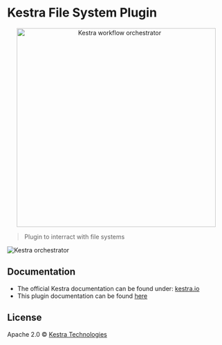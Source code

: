 # Kestra File System Plugin

<p align="center">
  <img width="460" src="https://kestra.io/logo.svg"  alt="Kestra workflow orchestrator" />
</p>

> Plugin to interract with file systems

![Kestra orchestrator](https://kestra.io/ui.gif)

## Documentation
* The official Kestra documentation can be found under: [kestra.io](https://kestra.io)
* This plugin documentation can be found [here](https://kestra.io/plugins/plugin-fs/)

## License
Apache 2.0 © [Kestra Technologies](https://kestra.io)

